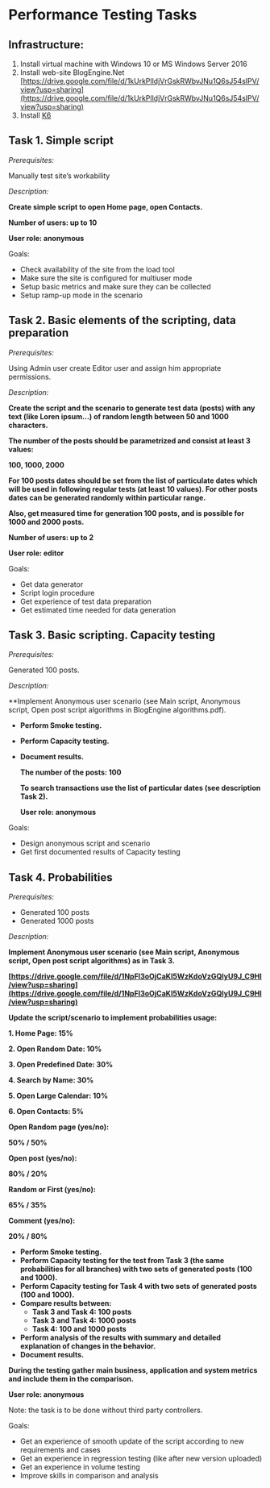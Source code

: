 

# Performance Testing Tasks


## Infrastructure:


1. Install virtual machine with Windows 10 or MS Windows Server 2016 
2. Install web-site BlogEngine.Net  [https://drive.google.com/file/d/1kUrkPlldjVrGskRWbvJNu1Q6sJ54sIPV/view?usp=sharing](https://drive.google.com/file/d/1kUrkPlldjVrGskRWbvJNu1Q6sJ54sIPV/view?usp=sharing)
3. Install [K6](https://k6.io/) 


## Task 1. Simple script 

_Prerequisites:_

Manually test site’s workability

_Description:_


**Create simple script to open Home page, open Contacts.**


**Number of users: up to 10**


**User role: anonymous**

Goals:



* Check availability of the site from the load tool
* Make sure the site is configured for multiuser mode
* Setup basic metrics and make sure they can be collected
* Setup ramp-up mode in the scenario


## Task 2. Basic elements of the scripting, data preparation

_Prerequisites:_

Using Admin user create Editor user and assign him appropriate permissions.

_Description:_


  **Create the script and the scenario to generate test data (posts) with any text (like Loren ipsum…) of random length between 50 and 1000 characters.**


  **The number of the posts should be parametrized and consist at least 3 values:**


  **100, 1000, 2000**


  **For 100 posts dates should be set from the list of particulate dates which will be used in following regular tests (at least 10 values). For other posts dates can be generated randomly within particular range.**


  **Also, get measured time for generation 100 posts, and is possible for 1000 and 2000 posts.**


  **Number of users: up to 2**


  **User role: editor**

Goals:



* Get data generator
* Script login procedure
* Get experience of test data preparation
* Get estimated time needed for data generation


## Task 3. Basic scripting. Capacity testing 

_Prerequisites:_

Generated 100 posts.

_Description:_


  **Implement Anonymous user scenario (see Main script, Anonymous script, Open post script algorithms in BlogEngine algorithms.pdf).



* **Perform Smoke testing.**
* **Perform Capacity testing.**
* **Document results.**

    **The number of the posts: 100**


    **To search transactions use the list of particular dates (see description Task 2).**


    **User role: anonymous**


Goals:



* Design anonymous script and scenario
* Get first documented results of Capacity testing


## Task 4.  Probabilities

_Prerequisites:_



* Generated 100 posts
* Generated 1000 posts

_Description:_

**Implement Anonymous user scenario (see Main script, Anonymous script, Open post script algorithms) as in Task 3.**

**[https://drive.google.com/file/d/1NpFl3oOjCaKI5WzKdoVzGQlyU9J_C9Hl/view?usp=sharing](https://drive.google.com/file/d/1NpFl3oOjCaKI5WzKdoVzGQlyU9J_C9Hl/view?usp=sharing)**

**Update the script/scenario to implement probabilities usage:**

**1. Home Page: 15%**

**2. Open Random Date: 10%**

**3. Open Predefined Date: 30%**

**4. Search by Name: 30%**

**5. Open Large Calendar: 10%**

**6. Open Contacts: 5%**

**Open Random page (yes/no):**

**50% / 50%**

**Open post (yes/no):**

**80% / 20%**

**Random or First (yes/no):**

**65% / 35%**

**Comment (yes/no):**

**20% / 80%**



* **Perform Smoke testing.**
* **Perform Capacity testing for the test from Task 3 (the same probabilities for all branches) with two sets of generated posts (100 and 1000).**
* **Perform Capacity testing for Task 4 with two sets of generated posts (100 and 1000).**
* **Compare results between:**
    * **Task 3 and Task 4: 100 posts**
    * **Task 3 and Task 4: 1000 posts**
    * **Task 4: 100 and 1000 posts**
* **Perform analysis of the results with summary and detailed explanation of changes in the behavior.**
* **Document results.**

**During the testing gather main business, application and system metrics and include them in the comparison.**

**User role: anonymous**

Note: the task is to be done without third party controllers.

Goals:



* Get an experience of smooth update of the script according to new requirements and cases
* Get an experience in regression testing (like after new version uploaded)
* Get an experience in volume testing
* Improve skills in comparison and analysis
